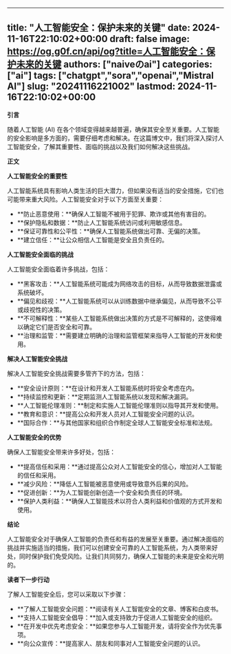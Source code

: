 
---
title: "人工智能安全：保护未来的关键"
date: 2024-11-16T22:10:02+00:00
draft: false
image: https://og.g0f.cn/api/og?title=人工智能安全：保护未来的关键
authors: ["naiveのai"]
categories: ["ai"]
tags: ["chatgpt","sora","openai","Mistral AI"]
slug: "20241116221002"
lastmod: 2024-11-16T22:10:02+00:00
---
**引言**

随着人工智能 (AI) 在各个领域变得越来越普遍，确保其安全至关重要。人工智能的安全影响是多方面的，需要仔细考虑和解决。在这篇博文中，我们将深入探讨人工智能安全，了解其重要性、面临的挑战以及我们如何解决这些挑战。

**正文**

**人工智能安全的重要性**

人工智能系统具有影响人类生活的巨大潜力，但如果没有适当的安全措施，它们也可能带来重大风险。人工智能安全对于以下方面至关重要：

- **防止恶意使用：**确保人工智能不被用于犯罪、欺诈或其他有害目的。
- **保护隐私和数据：**防止人工智能系统访问或利用敏感信息。
- **保证可靠性和公平性：**确保人工智能系统做出可靠、无偏的决策。
- **建立信任：**让公众相信人工智能是安全且负责任的。

**人工智能安全面临的挑战**

人工智能安全面临着许多挑战，包括：

- **黑客攻击：**人工智能系统可能成为网络攻击的目标，从而导致数据泄露或系统破坏。
- **偏见和歧视：**人工智能系统可以从训练数据中继承偏见，从而导致不公平或歧视性的决策。
- **不可解释性：**某些人工智能系统做出决策的方式是不可解释的，这使得难以确定它们是否安全和可靠。
- **治理和监管：**需要建立明确的治理和监管框架来指导人工智能的开发和使用。

**解决人工智能安全挑战**

解决人工智能安全挑战需要多管齐下的方法，包括：

- **安全设计原则：**在设计和开发人工智能系统时将安全考虑在内。
- **持续监控和更新：**定期监测人工智能系统以发现和解决漏洞。
- **人工智能伦理准则：**制定和实施人工智能伦理准则以指导其开发和使用。
- **教育和意识：**提高公众和开发人员对人工智能安全问题的认识。
- **国际合作：**与其他国家和组织合作制定全球人工智能安全标准和法规。

**人工智能安全的优势**

确保人工智能安全带来许多好处，包括：

- **提高信任和采用：**通过提高公众对人工智能安全的信心，增加对人工智能的信任和采用。
- **减少风险：**降低人工智能被恶意使用或导致意外后果的风险。
- **促进创新：**为人工智能创新创造一个安全和负责任的环境。
- **保护人类利益：**确保人工智能技术以符合人类利益和价值观的方式开发和使用。

**结论**

人工智能安全对于确保人工智能的负责任和有益的发展至关重要。通过解决面临的挑战并实施适当的措施，我们可以创建安全可靠的人工智能系统，为人类带来好处，同时保护我们免受风险。让我们共同努力，确保人工智能的未来是安全和光明的。

**读者下一步行动**

了解人工智能安全后，您可以采取以下步骤：

- **了解人工智能安全问题：**阅读有关人工智能安全的文章、博客和白皮书。
- **支持人工智能安全倡导：**加入或支持致力于促进人工智能安全的组织。
- **在开发中优先考虑安全：**如果您参与人工智能开发，请将安全作为优先事项。
- **向公众宣传：**提高家人、朋友和同事对人工智能安全问题的认识。